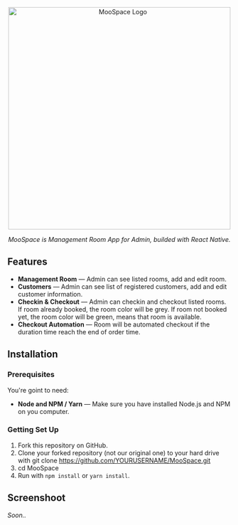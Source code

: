 <p align="center">
  <img src="https://raw.githubusercontent.com/siccmwn/MooSpace-API/development/image/MooSpace.png" alt="MooSpace Logo" width="500">
</p>
<p align="center"><em>MooSpace is Management Room App for Admin, builded with React Native.</em></p>


Features
-----------

* **Management Room** — Admin can see listed rooms, add and edit room.
* **Customers** — Admin can see list of registered customers, add and edit customer information.
* **Checkin & Checkout** — Admin can checkin and checkout listed rooms. If room already booked, the room color will be grey. If room not booked yet, the room color will be green, means that room is available.
* **Checkout Automation** — Room will be automated checkout if the duration time reach the end of order time.


Installation
-------------

### Prerequisites

You're goint to need:

- **Node and NPM / Yarn** — Make sure you have installed Node.js and NPM on you computer.

### Getting Set Up

1. Fork this repository on GitHub.
2. Clone your forked repository (not our original one) to your hard drive with git clone https://github.com/YOURUSERNAME/MooSpace.git
3. cd MooSpace
4. Run with `npm install` or `yarn install`.


Screenshoot
-------------

<em>Soon..</em>
